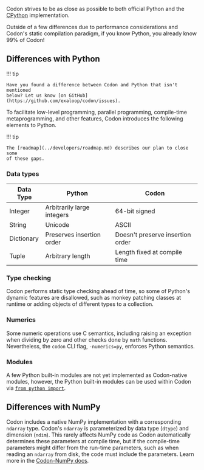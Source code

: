 Codon strives to be as close as possible to both official Python and the
[CPython](https://github.com/python/cpython/) implementation.

Outside of a few differences due to performance considerations and Codon's
static compilation paradigm, if you know Python, you already know 99% of Codon!

## Differences with Python

!!! tip

    Have you found a difference between Codon and Python that isn't mentioned
    below? Let us know [on GitHub](https://github.com/exaloop/codon/issues).

To facilitate low-level programming, parallel programming, compile-time
metaprogramming, and other features, Codon introduces the following elements
to Python.

!!! tip

    The [roadmap](../developers/roadmap.md) describes our plan to close some
    of these gaps.

### Data types

| Data Type  | Python                     | Codon                            |
|------------|----------------------------|----------------------------------|
| Integer    | Arbitrarily large integers | 64-bit signed                    |
| String     | Unicode                    | ASCII                            |
| Dictionary | Preserves insertion order  | Doesn't preserve insertion order |
| Tuple      | Arbitrary length           | Length fixed at compile time     |

### Type checking

Codon performs static type checking ahead of time, so some of Python's dynamic
features are disallowed, such as monkey patching classes at runtime or adding
objects of different types to a collection.

### Numerics

Some numeric operations use C semantics, including raising an exception when
dividing by zero and other checks done by `math` functions.  Nevertheless,
the `codon` CLI flag, `-numerics=py`, enforces Python semantics. 

### Modules

A few Python built-in modules are not yet implemented as Codon-native modules,
however, the Python built-in modules can be used within Codon via
[`from python import`](../integrations/python/python-from-codon.md).

## Differences with NumPy

Codon includes a native NumPy implementation with a corresponding `ndarray`
type. Codon's `ndarray` is parameterized by data type (`dtype`) and dimension
(`ndim`). This rarely affects NumPy code as Codon automatically determines
these parameters at compile time, but if the compile-time parameters might
differ from the run-time parameters, such as when reading an `ndarray` from
disk, the code must include the parameters. Learn more in the
[Codon-NumPy docs](../libraries/numpy.md).

